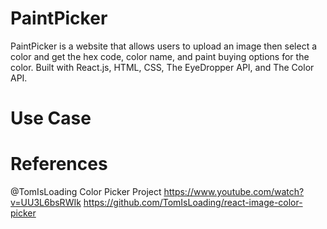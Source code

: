 # PaintPicker
PaintPicker is a website that allows users to upload an image then select a color and get the hex code, color name, and paint buying options for the color. Built with React.js, HTML, CSS, The EyeDropper API, and The Color API. 

# Use Case

# References
@TomIsLoading Color Picker Project 
https://www.youtube.com/watch?v=UU3L6bsRWIk
https://github.com/TomIsLoading/react-image-color-picker
